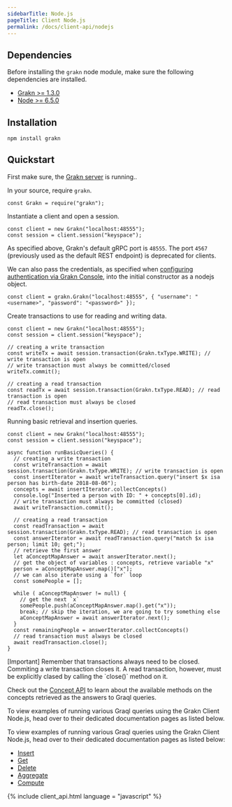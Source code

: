 ```yaml
---
sidebarTitle: Node.js
pageTitle: Client Node.js
permalink: /docs/client-api/nodejs
---
```


## Dependencies
Before installing the `grakn` node module, make sure the following dependencies are installed.

- [Grakn >= 1.3.0](https://github.com/graknlabs/grakn/releases)
- [Node >= 6.5.0](https://nodejs.org/en/download/)

## Installation
```
npm install grakn
```

## Quickstart
First make sure, the [Grakn server](/docs/running-grakn/install-n-run#start-the-grakn-server) is running..

In your source, require `grakn`.

```lang-javascript
const Grakn = require("grakn");
```

Instantiate a client and open a session.

```lang-javascript
const client = new Grakn("localhost:48555");
const session = client.session("keyspace");
```

As specified above, Grakn's default gRPC port is `48555`. The port `4567` (previously used as the default REST endpoint) is deprecated for clients.

We can also pass the credentials, as specified when [configuring authentication via Grakn Console](), into the initial constructor as a nodejs object.

```lang-javascript
const client = grakn.Grakn("localhost:48555", { "username": "<username>", "password": "<password>" });
```

Create transactions to use for reading and writing data.

```lang-javascript
const client = new Grakn("localhost:48555");
const session = client.session("keyspace");

// creating a write transaction
const writeTx = await session.transaction(Grakn.txType.WRITE); // write transaction is open
// write transaction must always be committed/closed
writeTx.commit();

// creating a read transaction
const readTx = await session.transaction(Grakn.txType.READ); // read transaction is open
// read transaction must always be closed
readTx.close();
```

Running basic retrieval and insertion queries.

```lang-javascript
const client = new Grakn("localhost:48555");
const session = client.session("keyspace");

async function runBasicQueries() {
  // creating a write transaction
  const writeTransaction = await session.transaction(Grakn.txType.WRITE); // write transaction is open
  const insertIterator = await writeTransaction.query("insert $x isa person has birth-date 2018-08-06");
  concepts = await insertIterator.collectConcepts()
  console.log("Inserted a person with ID: " + concepts[0].id);
  // write transaction must always be committed (closed)
  await writeTransaction.commit();

  // creating a read transaction
  const readTransaction = await session.transaction(Grakn.txType.READ); // read transaction is open
  const answerIterator = await readTransaction.query("match $x isa person; limit 10; get;");
  // retrieve the first answer
  let aConceptMapAnswer = await answerIterator.next();
  // get the object of variables : concepts, retrieve variable "x"
  person = aConceptMapAnswer.map()["x"];
  // we can also iterate using a `for` loop
  const somePeople = [];

  while ( aConceptMapAnswer != null) {
    // get the next `x`
    somePeople.push(aConceptMapAnswer.map().get("x"));
    break; // skip the iteration, we are going to try something else
    aConceptMapAnswer = await answerIterator.next();
  }
  const remainingPeople = answerIterator.collectConcepts()
  // read transaction must always be closed
  await readTransaction.close();
}
```

<div class="note">
[Important]
Remember that transactions always need to be closed. Commiting a write transaction closes it. A read transaction, however, must be explicitly clased by calling the `close()` method on it.
</div>

Check out the [Concept API](/docs/concept-api/overview) to learn about the available methods on the concepts retrieved as the answers to Graql queries.

To view examples of running various Graql queries using the Grakn Client Node.js, head over to their dedicated documentation pages as listed below.

To view examples of running various Graql queries using the Grakn Client Node.js, head over to their dedicated documentation pages as listed below:
- [Insert](/docs/query/insert-query)
- [Get](/docs/query/get-query)
- [Delete](/docs/query/delete-query)
- [Aggregate](/docs/query/aggregate-query)
- [Compute](/docs/query/compute-query)

{% include client_api.html language = "javascript" %}
